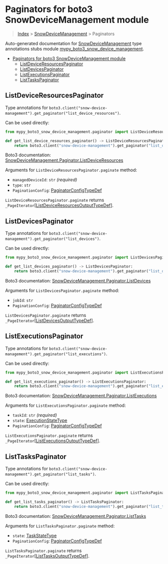 # Paginators for boto3 SnowDeviceManagement module

> [Index](..) > [SnowDeviceManagement](.) > Paginators

Auto-generated documentation for
[SnowDeviceManagement](https://boto3.amazonaws.com/v1/documentation/api/latest/reference/services/snow-device-management.html#SnowDeviceManagement)
type annotations stubs module
[mypy_boto3_snow_device_management](https://pypi.org/project/mypy-boto3-snow-device-management/).

- [Paginators for boto3 SnowDeviceManagement module](#paginators-for-boto3-snowdevicemanagement-module)
  - [ListDeviceResourcesPaginator](#listdeviceresourcespaginator)
  - [ListDevicesPaginator](#listdevicespaginator)
  - [ListExecutionsPaginator](#listexecutionspaginator)
  - [ListTasksPaginator](#listtaskspaginator)

## ListDeviceResourcesPaginator

Type annotations for
`boto3.client("snow-device-management").get_paginator("list_device_resources")`.

Can be used directly:

```python
from mypy_boto3_snow_device_management.paginator import ListDeviceResourcesPaginator

def get_list_device_resources_paginator() -> ListDeviceResourcesPaginator:
    return boto3.client("snow-device-management").get_paginator("list_device_resources")
```

Boto3 documentation:
[SnowDeviceManagement.Paginator.ListDeviceResources](https://boto3.amazonaws.com/v1/documentation/api/latest/reference/services/snow-device-management.html#SnowDeviceManagement.Paginator.ListDeviceResources)

Arguments for `ListDeviceResourcesPaginator.paginate` method:

- `managedDeviceId`: `str` *(required)*
- `type`: `str`
- `PaginationConfig`:
  [PaginatorConfigTypeDef](./type_defs.md#paginatorconfigtypedef)

`ListDeviceResourcesPaginator.paginate` returns
`_PageIterator`\[[ListDeviceResourcesOutputTypeDef](./type_defs.md#listdeviceresourcesoutputtypedef)\].

## ListDevicesPaginator

Type annotations for
`boto3.client("snow-device-management").get_paginator("list_devices")`.

Can be used directly:

```python
from mypy_boto3_snow_device_management.paginator import ListDevicesPaginator

def get_list_devices_paginator() -> ListDevicesPaginator:
    return boto3.client("snow-device-management").get_paginator("list_devices")
```

Boto3 documentation:
[SnowDeviceManagement.Paginator.ListDevices](https://boto3.amazonaws.com/v1/documentation/api/latest/reference/services/snow-device-management.html#SnowDeviceManagement.Paginator.ListDevices)

Arguments for `ListDevicesPaginator.paginate` method:

- `jobId`: `str`
- `PaginationConfig`:
  [PaginatorConfigTypeDef](./type_defs.md#paginatorconfigtypedef)

`ListDevicesPaginator.paginate` returns
`_PageIterator`\[[ListDevicesOutputTypeDef](./type_defs.md#listdevicesoutputtypedef)\].

## ListExecutionsPaginator

Type annotations for
`boto3.client("snow-device-management").get_paginator("list_executions")`.

Can be used directly:

```python
from mypy_boto3_snow_device_management.paginator import ListExecutionsPaginator

def get_list_executions_paginator() -> ListExecutionsPaginator:
    return boto3.client("snow-device-management").get_paginator("list_executions")
```

Boto3 documentation:
[SnowDeviceManagement.Paginator.ListExecutions](https://boto3.amazonaws.com/v1/documentation/api/latest/reference/services/snow-device-management.html#SnowDeviceManagement.Paginator.ListExecutions)

Arguments for `ListExecutionsPaginator.paginate` method:

- `taskId`: `str` *(required)*
- `state`: [ExecutionStateType](./literals.md#executionstatetype)
- `PaginationConfig`:
  [PaginatorConfigTypeDef](./type_defs.md#paginatorconfigtypedef)

`ListExecutionsPaginator.paginate` returns
`_PageIterator`\[[ListExecutionsOutputTypeDef](./type_defs.md#listexecutionsoutputtypedef)\].

## ListTasksPaginator

Type annotations for
`boto3.client("snow-device-management").get_paginator("list_tasks")`.

Can be used directly:

```python
from mypy_boto3_snow_device_management.paginator import ListTasksPaginator

def get_list_tasks_paginator() -> ListTasksPaginator:
    return boto3.client("snow-device-management").get_paginator("list_tasks")
```

Boto3 documentation:
[SnowDeviceManagement.Paginator.ListTasks](https://boto3.amazonaws.com/v1/documentation/api/latest/reference/services/snow-device-management.html#SnowDeviceManagement.Paginator.ListTasks)

Arguments for `ListTasksPaginator.paginate` method:

- `state`: [TaskStateType](./literals.md#taskstatetype)
- `PaginationConfig`:
  [PaginatorConfigTypeDef](./type_defs.md#paginatorconfigtypedef)

`ListTasksPaginator.paginate` returns
`_PageIterator`\[[ListTasksOutputTypeDef](./type_defs.md#listtasksoutputtypedef)\].
